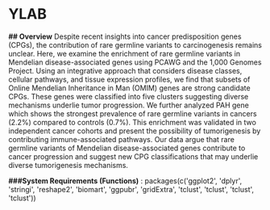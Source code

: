 # YLAB

**## Overview** 
Despite recent insights into cancer predisposition genes (CPGs), the contribution of rare germline variants to carcinogenesis remains unclear. Here, we examine the enrichment of rare germline variants in Mendelian disease-associated genes using PCAWG and the 1,000 Genomes Project. Using an integrative approach that considers disease classes, cellular pathways, and tissue expression profiles, we find that subsets of Online Mendelian Inheritance in Man (OMIM) genes are strong candidate CPGs. These genes were classified into five clusters suggesting diverse mechanisms underlie tumor progression. We further analyzed PAH gene which shows the strongest prevalence of rare germline variants in cancers (2.2%) compared to controls (0.7%). This enrichment was validated in two independent cancer cohorts and present the possibility of tumorigenesis by contributing immune-associated pathways. Our data argue that rare germline variants of Mendelian disease-associated genes contribute to cancer progression and suggest new CPG classifications that may underlie diverse tumorigenesis mechanisms.


**###System Requirements (Functions)**
: packages(c('ggplot2', 'dplyr', 'stringi', 'reshape2', 'biomart', 'ggpubr', 'gridExtra', 'tclust', 'tclust', 'tclust', 'tclust'))

